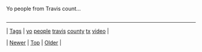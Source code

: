<!--
title: Yo people from Travis county TX, let&rsquo;s make a deal
date: 2020-06-28T15:27:00.133Z
tags: yo, people, travis, county, tx, video
-->


Yo people from Travis count...

<video controls="controls" autoplay="autoplay" src="https://m.youtube.com/watch?feature=youtu.be&v=wzjRwNUQDRU" type="video/mp4" width="0" height="0"></video>

<!--BOTTOM-POST-NAVIGATION-->
---

| [Tags](tags.md) | [yo](tag-yo.md) [people](tag-people.md) [travis](tag-travis.md) [county](tag-county.md) [tx](tag-tx.md) [video](tag-video.md) |

| [Newer](152547869304.md) | [Top](index.md) | [Older](152555358446.md) |